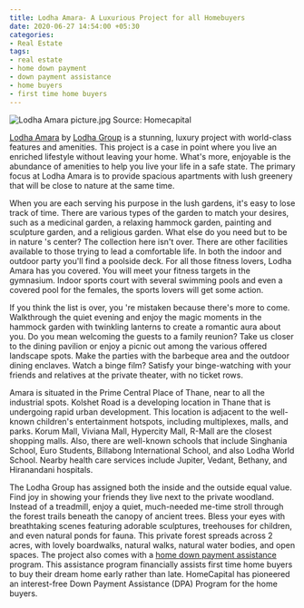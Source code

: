 ```yaml
---
title: Lodha Amara- A Luxurious Project for all Homebuyers
date: 2020-06-27 14:54:00 +05:30
categories:
- Real Estate
tags:
- real estate
- home down payment
- down payment assistance
- home buyers
- first time home buyers
---
```


![Lodha Amara picture.jpg](/uploads/Lodha%20Amara%20picture.jpg)
Source: Homecapital

[Lodha Amara](https://homecapital.in/property/159/amara-1-bhk) by [Lodha Group](https://homecapital.in/offering/developer/lodha) is a stunning, luxury project with world-class features and amenities. This project is a case in point where you live an enriched lifestyle without leaving your home. What's more, enjoyable is the abundance of amenities to help you live your life in a safe state. The primary focus at Lodha Amara is to provide spacious apartments with lush greenery that will be close to nature at the same time.

When you are each serving his purpose in the lush gardens, it's easy to lose track of time. There are various types of the garden to match your desires, such as a medicinal garden, a relaxing hammock garden, painting and sculpture garden, and a religious garden. What else do you need but to be in nature 's center? The collection here isn't over. There are other facilities available to those trying to lead a comfortable life. In both the indoor and outdoor party you'll find a poolside deck. For all those fitness lovers, Lodha Amara has you covered. You will meet your fitness targets in the gymnasium. Indoor sports court with several swimming pools and even a covered pool for the females, the sports lovers will get some action.

If you think the list is over, you 're mistaken because there's more to come. Walkthrough the quiet evening and enjoy the magic moments in the hammock garden with twinkling lanterns to create a romantic aura about you. Do you mean welcoming the guests to a family reunion? Take us closer to the dining pavilion or enjoy a picnic out among the various offered landscape spots. Make the parties with the barbeque area and the outdoor dining enclaves. Watch a binge film? Satisfy your binge-watching with your friends and relatives at the private theater, with no ticket rows.

Amara is situated in the Prime Central Place of Thane, near to all the industrial spots. Kolshet Road is a developing location in Thane that is undergoing rapid urban development. This location is adjacent to the well-known children's entertainment hotspots, including multiplexes, malls, and parks. Korum Mall, Viviana Mall, Hypercity Mall, R-Mall are the closest shopping malls. Also, there are well-known schools that include Singhania School, Euro Students, Billabong International School, and also Lodha World School. Nearby health care services include Jupiter, Vedant, Bethany, and Hiranandani hospitals.

The Lodha Group has assigned both the inside and the outside equal value. Find joy in showing your friends they live next to the private woodland. Instead of a treadmill, enjoy a quiet, much-needed me-time stroll through the forest trails beneath the canopy of ancient trees. Bless your eyes with breathtaking scenes featuring adorable sculptures, treehouses for children, and even natural ponds for fauna. This private forest spreads across 2 acres, with lovely boardwalks, natural walks, natural water bodies, and open spaces. The project also comes with a [home down payment assistance](https://homecapital.in/) program. This assistance program financially assists first time home buyers to buy their dream home early rather than late. HomeCapital has pioneered an interest-free Down Payment Assistance (DPA) Program for the home buyers.
